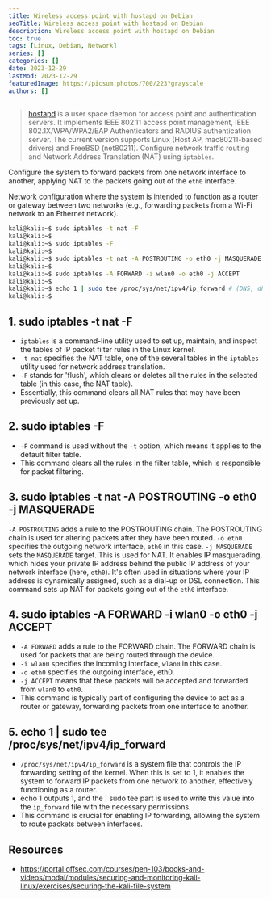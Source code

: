 ```yaml
---
title: Wireless access point with hostapd on Debian
seoTitle: Wireless access point with hostapd on Debian
description: Wireless access point with hostapd on Debian
toc: true
tags: [Linux, Debian, Network]
series: []
categories: []
date: 2023-12-29
lastMod: 2023-12-29
featuredImage: https://picsum.photos/700/223?grayscale
authors: []
---
```


> [hostapd](https://manpages.debian.org/testing/hostapd/hostapd.8.en.html) is a user space daemon for access point and authentication servers. It implements IEEE 802.11 access point management, IEEE 802.1X/WPA/WPA2/EAP Authenticators and RADIUS authentication server. The current version supports Linux (Host AP, mac80211-based drivers) and FreeBSD (net80211).
Configure network traffic routing and Network Address Translation (NAT) using `iptables`.

Configure the system to forward packets from one network interface to another, applying NAT to the packets going out of the `eth0` interface.

Network configuration where the system is intended to function as a router or gateway between two networks (e.g., forwarding packets from a Wi-Fi network to an Ethernet network).

```sh
kali@kali:~$ sudo iptables -t nat -F
kali@kali:~$
kali@kali:~$ sudo iptables -F
kali@kali:~$
kali@kali:~$ sudo iptables -t nat -A POSTROUTING -o eth0 -j MASQUERADE
kali@kali:~$
kali@kali:~$ sudo iptables -A FORWARD -i wlan0 -o eth0 -j ACCEPT
kali@kali:~$
kali@kali:~$ echo 1 | sudo tee /proc/sys/net/ipv4/ip_forward # (DNS, dhcp still required)
kali@kali:~$
```

## 1. sudo iptables -t nat -F

- `iptables` is a command-line utility used to set up, maintain, and inspect the tables of IP packet filter rules in the Linux kernel.
- `-t nat` specifies the NAT table, one of the several tables in the `iptables` utility used for network address translation.
- `-F` stands for 'flush', which clears or deletes all the rules in the selected table (in this case, the NAT table).
- Essentially, this command clears all NAT rules that may have been previously set up.

## 2. sudo iptables -F

- `-F` command is used without the `-t` option, which means it applies to the default filter table.
- This command clears all the rules in the filter table, which is responsible for packet filtering.

## 3. sudo iptables -t nat -A POSTROUTING -o eth0 -j MASQUERADE

`-A POSTROUTING` adds a rule to the POSTROUTING chain. The POSTROUTING chain is used for altering packets after they have been routed.
`-o eth0` specifies the outgoing network interface, `eth0` in this case.
`-j MASQUERADE` sets the `MASQUERADE` target. This is used for NAT. It enables IP masquerading, which hides your private IP address behind the public IP address of your network interface (here, `eth0`). It's often used in situations where your IP address is dynamically assigned, such as a dial-up or DSL connection.
This command sets up NAT for packets going out of the `eth0` interface.

## 4. sudo iptables -A FORWARD -i wlan0 -o eth0 -j ACCEPT

- `-A FORWARD` adds a rule to the FORWARD chain. The FORWARD chain is used for packets that are being routed through the device.
- `-i wlan0` specifies the incoming interface, `wlan0` in this case.
- `-o eth0` specifies the outgoing interface, eth0.
- `-j ACCEPT` means that these packets will be accepted and forwarded from `wlan0` to `eth0`.
- This command is typically part of configuring the device to act as a router or gateway, forwarding packets from one interface to another.

## 5. echo 1 | sudo tee /proc/sys/net/ipv4/ip_forward

- `/proc/sys/net/ipv4/ip_forward` is a system file that controls the IP forwarding setting of the kernel. When this is set to 1, it enables the system to forward IP packets from one network to another, effectively functioning as a router.
- echo 1 outputs 1, and the | sudo tee part is used to write this value into the `ip_forward` file with the necessary permissions.
- This command is crucial for enabling IP forwarding, allowing the system to route packets between interfaces.

## Resources

- <https://portal.offsec.com/courses/pen-103/books-and-videos/modal/modules/securing-and-monitoring-kali-linux/exercises/securing-the-kali-file-system>
